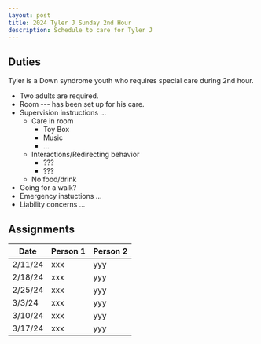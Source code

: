 ```yaml
---
layout: post
title: 2024 Tyler J Sunday 2nd Hour
description: Schedule to care for Tyler J
---
```


## Duties
Tyler is a Down syndrome youth who requires special care during 2nd hour.
- Two adults are required.
- Room --- has been set up for his care.
- Supervision instructions ...
  - Care in room
    - Toy Box
    - Music
    - ...
  - Interactions/Redirecting behavior
    - ???
    - ???
  - No food/drink
- Going for a walk?
- Emergency instuctions ...
- Liability concerns ...


## Assignments

| Date    | Person 1 | Person 2 |
|---------|----------|----------|
| 2/11/24 | xxx   | yyy    | 
| 2/18/24 | xxx   | yyy    | 
| 2/25/24 | xxx   | yyy    | 
| 3/3/24  | xxx   | yyy    | 
| 3/10/24 | xxx   | yyy    | 
| 3/17/24 | xxx   | yyy    | 


